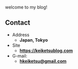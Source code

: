 welcome to my blog!

<!-- .slide -->

## Contact

- Address
  - **Japan, Tokyo**
- Site
  - **<https://keiketsublog.com>**
- G-mail:
  - **[hkeiketsu@gmail.com](mailto:hkeiketsu@gmail.com)**

<!-- .slide -->

  <br/>
  <a href="mailto:hkeiketsu@gmail.com">
    <i class="fa-solid fa-envelope fa-lg"></i>
  </a>
  <a href="https://github.com/keiketsu">
    <i class="fa-brands fa-github fa-lg"></i>
  </a>
  <a href="https://twitter.com/HKeiketsu">
    <i class="fa-brands fa-twitter fa-lg"></i>
  </a>
  <a href="https://space.bilibili.com/1792497533">
    <i class="fa-brands fa-bilibili fa-lg"></i>
  </a>
  <a href="https://www.zhihu.com/people/keiketsu2022">
    <i class="fa-brands fa-zhihu fa-lg"></i>
  </a>
  <br/>